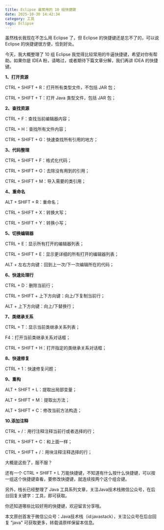 ```yaml
---
title: Eclipse 最常用的 10 组快捷键
date: 2025-10-30 14:42:34
category: 工具
tags: Eclipse
---
```


虽然栈长我现在不怎么用 Eclipse 了，但 Eclipse 的快捷键还是忘不了的，可以说 Eclipse 的快捷键很方便，恰到好处。

今天，我大概整理了 10 组 Eclipse 我觉得比较常用的牛逼快捷键，希望对你有帮助。如果你是 IDEA 粉，请略过，或者期待下篇文章分解，我们再讲 IDEA 的快捷键。

**1、打开资源**

CTRL + SHIFT + R：打开所有类型文件，不包括 JAR 包；

CTRL + SHIFT + T：打开 Java 类型文件，包括 JAR 包；

**2、查找资源**

CTRL + F：查找当前编辑器内容；

CTRL + H：查找所有文件内容；

CTRL + SHIFT + G：快速查找所有引用的地方；

**3、代码整理**

CTRL + SHIFT + F：格式化代码；

CTRL + SHIFT + O：去除没有用到的引用；

CTRL + SHIFT + M：导入需要的类引用；

**4、重命名**

ALT + SHIFT + R：重命名；

CTRL + SHIFT + X：转换大写；

CTRL + SHIFT + Y：转换小写；

**5、切换编辑器**

CTRL + E：显示所有打开的编辑器列表；

CTRL + SHIFT + E：显示更详细的所有打开的编辑器列表；

ALT + 左右方向键：回到上一次/下一次编辑所在的代码；

**6、快速处理行**

CTRL + D：删除当前行；

CTRL + SHIFT + 上下方向键：向上/下复制当前行；

ALT + 上下方向键：向上/下替换行；

**7、类继承关系**

CTRL + T：显示当前类继承关系列表；

F4：打开当前类继承关系对话框；

CTRL + SHIFT + H：打开指定的类继承关系对话框；

**8、快速修复**

CTRL + 1：快速修复问题；

**9、重构**

ALT + SHIFT + L：提取出局部变量；

ALT + SHIFT + M：提取出方法；

ALT + SHIFT + C：修改当前方法构造；

**10.添加注释**

CTRL + /：用行注释注释当前行或者选择的行；

CTRL + SHIFT + C：和上面一样；

CTRL + SHIFT + /：用块注释注释选择的行；

大概是这些了，服不服？

还有一个 CTRL + SHIFT + L 万能快捷键，不知道有什么按什么快捷键，可以按一组这个快捷键查看，要修改快捷键，就连续按两个这个组合键。

另外，栈长已经整理了 Java 工具系列文章，关注Java技术栈微信公众号，在后台回复关键字：工具，即可获取。

你还知道哪些比较好用的快捷键，欢迎留言分享哦。

本文原创首发于微信公众号：Java技术栈（id:javastack），关注公众号在后台回复 "java" 可获取更多，转载请原样保留本信息。

